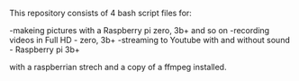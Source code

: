This repository consists of 4 bash script files for:

-makeing pictures with a Raspberry pi zero, 3b+ and so on
-recording videos in Full HD - zero, 3b+
-streaming to Youtube with and without sound - Raspberry pi 3b+

with a raspberrian strech and a copy of a ffmpeg installed.

